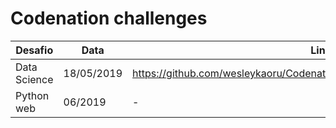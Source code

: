 # Codenation challenges 


| Desafio  | Data | Link | Posição |
| ------------- | ------------- | ------------- |------------- |
| Data Science | 18/05/2019  | https://github.com/wesleykaoru/Codenation/tree/master/Data_Science/datasets | 6th|
| Python web  | 06/2019  | -| - |
